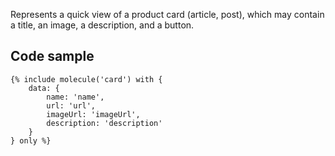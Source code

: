 Represents a quick view of a product card (article, post), which may contain a title, an image, a description, and a button.

## Code sample

```
{% include molecule('card') with {
    data: {
        name: 'name',
        url: 'url',
        imageUrl: 'imageUrl',
        description: 'description'
    }
} only %}
```
